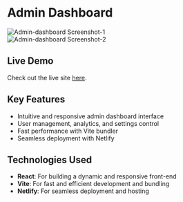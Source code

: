 # Admin Dashboard

![Admin-dashboard Screenshot-1](screenshots/chef-claude-screenshot-1.png)  
![Admin-dashboard Screenshot-2](screenshots/chef-claude-screenshot-2.png)  

## Live Demo  

Check out the live site [here](https://claudechef.netlify.app/).  

## Key Features  
- Intuitive and responsive admin dashboard interface  
- User management, analytics, and settings control  
- Fast performance with Vite bundler  
- Seamless deployment with Netlify  

## Technologies Used  
- **React**: For building a dynamic and responsive front-end  
- **Vite**: For fast and efficient development and bundling  
- **Netlify**: For seamless deployment and hosting  